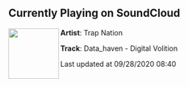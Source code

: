 ## Currently Playing on SoundCloud

[<img align="left" width="100" src="https://i1.sndcdn.com/artworks-dn1HNRu8okQwzKEY-9UFbfQ-t50x50.jpg">](https://soundcloud.com/alltrapnation/data_haven-digital-volition?in=alltrapnation/sets/midnight2077)

**Artist**: Trap Nation 

**Track**: Data_haven - Digital Volition

Last updated at 09/28/2020 08:40
